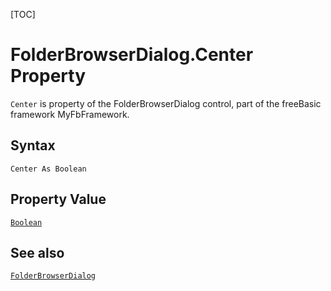 [TOC]
# FolderBrowserDialog.Center Property

`Center` is property of the FolderBrowserDialog control, part of the freeBasic framework MyFbFramework.
## Syntax
```freeBasic
Center As Boolean
```
## Property Value
[`Boolean`]("https://www.freebasic.net/wiki/KeyPgBoolean")
## See also
[`FolderBrowserDialog`](FolderBrowserDialog.md)
